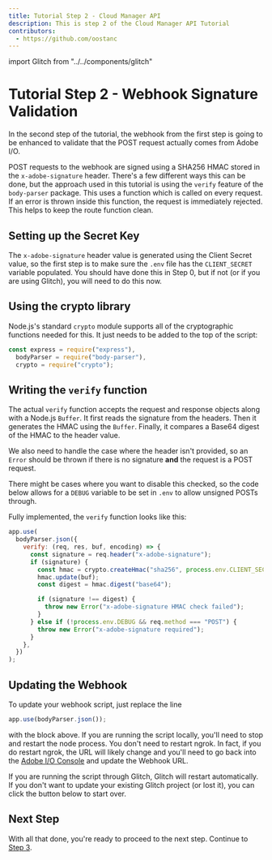 ```yaml
---
title: Tutorial Step 2 - Cloud Manager API
description: This is step 2 of the Cloud Manager API Tutorial
contributors:
  - https://github.com/oostanc 
---
```


import Glitch from "../../components/glitch"

# Tutorial Step 2 - Webhook Signature Validation

In the second step of the tutorial, the webhook from the first step is going to be enhanced to validate that the POST request actually comes from Adobe I/O.

POST requests to the webhook are signed using a SHA256 HMAC stored in the `x-adobe-signature` header. There's a few different ways this can be done, but the approach used in this tutorial is using the `verify` feature of the `body-parser` package. This uses a function which is called on every request. If an error is thrown inside this function, the request is immediately rejected. This helps to keep the route function clean.

## Setting up the Secret Key

The `x-adobe-signature` header value is generated using the Client Secret value, so the first step is to make sure the `.env` file has the `CLIENT_SECRET` variable populated. You should have done this in Step 0, but if not (or if you are using Glitch), you will need to do this now.

## Using the crypto library

Node.js's standard `crypto` module supports all of the cryptographic functions needed for this. It just needs to be added to the top of the script:

```javascript
const express = require("express"),
  bodyParser = require("body-parser"),
  crypto = require("crypto");
```

## Writing the `verify` function

The actual `verify` function accepts the request and response objects along with a Node.js `Buffer`. It first reads the signature from the headers. Then it generates the HMAC using the `Buffer`. Finally, it compares a Base64 digest of the HMAC to the header value.

We also need to handle the case where the header isn't provided, so an `Error` should be thrown if there is no signature **and** the request is a POST request.

<InlineAlert slots="text" />

There might be cases where you want to disable this checked, so the code below allows for a `DEBUG` variable to be set in `.env` to allow unsigned POSTs through.

Fully implemented, the `verify` function looks like this:

```javascript
app.use(
  bodyParser.json({
    verify: (req, res, buf, encoding) => {
      const signature = req.header("x-adobe-signature");
      if (signature) {
        const hmac = crypto.createHmac("sha256", process.env.CLIENT_SECRET);
        hmac.update(buf);
        const digest = hmac.digest("base64");

        if (signature !== digest) {
          throw new Error("x-adobe-signature HMAC check failed");
        }
      } else if (!process.env.DEBUG && req.method === "POST") {
        throw new Error("x-adobe-signature required");
      }
    },
  })
);
```

## Updating the Webhook

To update your webhook script, just replace the line

```javascript
app.use(bodyParser.json());
```

with the block above. If you are running the script locally, you'll need to stop and restart the node process. You don't need to restart ngrok. In fact, if you do restart ngrok, the URL will likely change and you'll need to go back into the <a href="https://console.adobe.io/integrations" target="_new">Adobe I/O Console</a> and update the Webhook URL.

If you are running the script through Glitch, Glitch will restart automatically. If you don't want to update your existing Glitch project (or lost it), you can click the button below to start over.

<Glitch projectName="adobe-cloudmanager-api-tutorial-step2" />

## Next Step

With all that done, you're ready to proceed to the next step. Continue to [Step 3](3-handling-specific-events.md).

